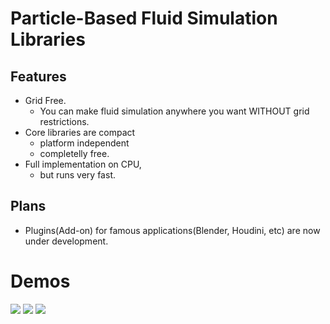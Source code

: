 # Particle-Based Fluid Simulation Libraries

## Features
- Grid Free.
    - You can make fluid simulation anywhere you want WITHOUT grid restrictions.
- Core libraries are compact
    - platform independent
    - completelly free.
- Full implementation on CPU,
    - but runs very fast.

## Plans
- Plugins(Add-on) for famous applications(Blender, Houdini, etc) are now under development.

# Demos
[![](https://img.youtube.com/vi/OkSbtqMOQVs/0.jpg)](https://www.youtube.com/watch?v=OkSbtqMOQVs)
[![](https://img.youtube.com/vi/HjiLsj0-WgI/0.jpg)](https://www.youtube.com/watch?v=HjiLsj0-WgI)
[![](https://img.youtube.com/vi/Eqh35xWT3gk/0.jpg)](https://www.youtube.com/watch?v=Eqh35xWT3gk)

